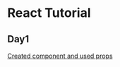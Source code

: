 # React Tutorial

## Day1
[Created component and used props](https://github.com/sagar-shiroya/react-tutorial/tree/day1)
